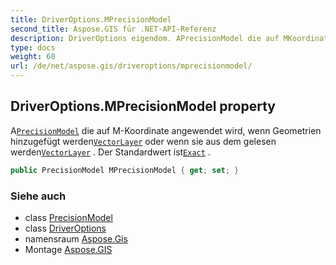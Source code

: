 ```yaml
---
title: DriverOptions.MPrecisionModel
second_title: Aspose.GIS für .NET-API-Referenz
description: DriverOptions eigendom. APrecisionModel die auf MKoordinate angewendet wird wenn Geometrien hinzugefügt werdenVectorLayer oder wenn sie aus dem gelesen werdenVectorLayer . Der Standardwert istExact .
type: docs
weight: 60
url: /de/net/aspose.gis/driveroptions/mprecisionmodel/
---
```

## DriverOptions.MPrecisionModel property

A[`PrecisionModel`](../../precisionmodel/) die auf M-Koordinate angewendet wird, wenn Geometrien hinzugefügt werden[`VectorLayer`](../../vectorlayer/) oder wenn sie aus dem gelesen werden[`VectorLayer`](../../vectorlayer/) . Der Standardwert ist[`Exact`](../../precisionmodel/exact/) .

```csharp
public PrecisionModel MPrecisionModel { get; set; }
```

### Siehe auch

* class [PrecisionModel](../../precisionmodel/)
* class [DriverOptions](../)
* namensraum [Aspose.Gis](../../driveroptions/)
* Montage [Aspose.GIS](../../../)


